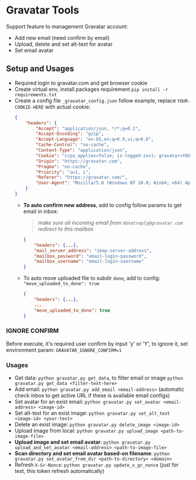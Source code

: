 # Gravatar Tools

Support feature to management Gravatar account:

* Add new email (need confirm by email)
* Upload, delete and set alt-text for avatar
* Set email avatar

## Setup and Usages

* Required login to gravatar.com and get browser cookie
* Create virtual env, install packages requirement `pip install -r requirements.txt`
* Create a config file `_gravatar_config.json` follow example, replace `YOUR-COOKIE-HERE` with actual cookie:
    ```json
    {
        "headers": {
            "Accept": "application/json, */*;q=0.1",
            "Accept-Encoding": "gzip",
            "Accept-Language": "en-US,en;q=0.9,vi;q=0.8",
            "Cache-Control": "no-cache",
            "Content-Type": "application/json",
            "Cookie": "ccpa_applies=false; is-logged-in=1; gravatar=YOUR-COOKIE-HERE",
            "Origin": "https://gravatar.com",
            "Pragma": "no-cache",
            "Priority": "u=1, i",
            "Referer": "https://gravatar.com/",
            "User-Agent": "Mozilla/5.0 (Windows NT 10.0; Win64; x64) AppleWebKit/537.36 (KHTML, like Gecko) Chrome/130.0.0.0 Safari/537.36"
        }
    }
    ```
  * **To auto confirm new address**, add to config follow params to get email in inbox:
    > _make sure all incoming email from `donotreply@gravatar.com` redirect to this mailbox_ 

    ```json
    {
        "headers": {...},
        "mail_server_address": "imap-server-address",
        "mailbox_password": "email-login-password",
        "mailbox_username": "email-login-username"
    }
    ```
  * To auto move uploaded file to subdir `done`, add to config: `"move_uploaded_to_done": true`
    ```json
    {
        "headers": {...},
        ...
        "move_uploaded_to_done": true
    }
    ```
### IGNORE CONFIRM

Before execute, it's required user confirm by input 'y' or 'Y', to ignore it, 
set environment param: `GRAVATAR_IGNORE_CONFIRM=1`

### Usages

* Get data: `python gravatar.py get_data`, to filter email or image `python gravatar.py get_data <filter-text-here>`
* Add email: `python gravatar.py add_email <email-address>` (automatic check inbox to get active URL if these is available email configs)
* Set avatar for an exist email: `python gravatar.py set_avatar <email-address> <image-id>`
* Set alt-text for an exist image: `python gravatar.py set_alt_text <image-id> <your-text>`
* Delete an exist image: `python gravatar.py delete_image <image-id>`
* Upload image from local: `python gravatar.py upload_image <path-to-image-file>`
* **Upload image and set email avatar**: `python gravatar.py upload_and_set_avatar <email-address> <path-to-image-file>`
* **Scan directory and set email avatar based-on filename**: `python gravatar.py set_avatar_from_dir <path-to-directory> <domain>`
* Refresh `X-Gr-Nonce`: `python gravatar.py update_x_gr_nonce` (just for test, this token refresh automatically)